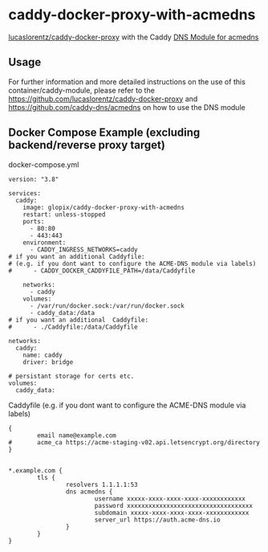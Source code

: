 # caddy-docker-proxy-with-acmedns
[lucaslorentz/caddy-docker-proxy](https://github.com/lucaslorentz/caddy-docker-proxy) with the Caddy [DNS Module for acmedns](https://github.com/caddy-dns/acmedns)

## Usage
For further information and more detailed instructions on the use of this container/caddy-module, please refer to the https://github.com/lucaslorentz/caddy-docker-proxy and https://github.com/caddy-dns/acmedns on how to use the DNS module

## Docker Compose Example (excluding backend/reverse proxy target)
docker-compose.yml
```
version: "3.8"

services:
  caddy:
    image: glopix/caddy-docker-proxy-with-acmedns
    restart: unless-stopped
    ports:
      - 80:80
      - 443:443
    environment:
      - CADDY_INGRESS_NETWORKS=caddy
# if you want an additional Caddyfile:
# (e.g. if you dont want to configure the ACME-DNS module via labels)
#      - CADDY_DOCKER_CADDYFILE_PATH=/data/Caddyfile

    networks:
      - caddy
    volumes:
      - /var/run/docker.sock:/var/run/docker.sock
      - caddy_data:/data
# if you want an additional  Caddyfile:      
#      - ./Caddyfile:/data/Caddyfile

networks:
  caddy:
    name: caddy
    driver: bridge

# persistant storage for certs etc.
volumes:
  caddy_data:
```

Caddyfile (e.g. if you dont want to configure the ACME-DNS module via labels)
```
{
        email name@example.com
#       acme_ca https://acme-staging-v02.api.letsencrypt.org/directory
}


*.example.com {
        tls {
                resolvers 1.1.1.1:53
                dns acmedns {
                        username xxxxx-xxxx-xxxx-xxxx-xxxxxxxxxxxx
                        password xxxxxxxxxxxxxxxxxxxxxxxxxxxxxxxxxxx
                        subdomain xxxxx-xxxx-xxxx-xxxx-xxxxxxxxxxxx
                        server_url https://auth.acme-dns.io
                }
        }
}
```
